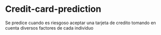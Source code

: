 # Credit-card-prediction
Se predice cuando es riesgoso aceptar una tarjeta de credito tomando en cuenta diversos factores de cada individuo
